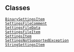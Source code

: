 ## Classes

<a href="../object/BinarySettingsItem.html#BinarySettingsItem"
target="main"><code>BinarySettingsItem</code></a>  
<a href="../object/SettingsFileComment.html#SettingsFileComment"
target="main"><code>SettingsFileComment</code></a>  
<a href="../object/SettingsFileData.html#SettingsFileData"
target="main"><code>SettingsFileData</code></a>  
<a href="../object/SettingsFileItem.html#SettingsFileItem"
target="main"><code>SettingsFileItem</code></a>  
<a href="../object/SettingsItem.html#SettingsItem"
target="main"><code>SettingsItem</code></a>  
<a
href="../object/SettingsNotSupportedException.html#SettingsNotSupportedException"
target="main"><code>SettingsNotSupportedException</code></a>  
<a href="../object/StringSettingsItem.html#StringSettingsItem"
target="main"><code>StringSettingsItem</code></a>  
